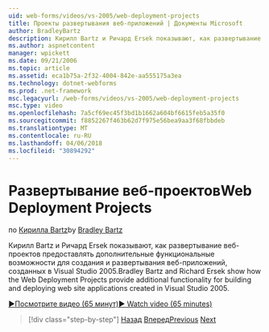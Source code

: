 ```yaml
---
uid: web-forms/videos/vs-2005/web-deployment-projects
title: Проекты развертывания веб-приложений | Документы Microsoft
author: BradleyBartz
description: Кирилл Bartz и Ричард Ersek показывают, как развертывание веб-проектов предоставлять дополнительные функциональные возможности для разработки и создать развертывание приложений веб-сайта...
ms.author: aspnetcontent
manager: wpickett
ms.date: 09/21/2006
ms.topic: article
ms.assetid: eca1b75a-2f32-4004-842e-aa555175a3ea
ms.technology: dotnet-webforms
ms.prod: .net-framework
msc.legacyurl: /web-forms/videos/vs-2005/web-deployment-projects
msc.type: video
ms.openlocfilehash: 7a5cf69ec45f3bd1b1662a604bf6615feb5a35f0
ms.sourcegitcommit: f8852267f463b62d7f975e56bea9aa3f68fbbdeb
ms.translationtype: MT
ms.contentlocale: ru-RU
ms.lasthandoff: 04/06/2018
ms.locfileid: "30894292"
---
```

<a name="web-deployment-projects"></a><span data-ttu-id="ea8e8-103">Развертывание веб-проектов</span><span class="sxs-lookup"><span data-stu-id="ea8e8-103">Web Deployment Projects</span></span>
====================
<span data-ttu-id="ea8e8-104">по [Кирилла Bartz](https://github.com/BradleyBartz)</span><span class="sxs-lookup"><span data-stu-id="ea8e8-104">by [Bradley Bartz](https://github.com/BradleyBartz)</span></span>

<span data-ttu-id="ea8e8-105">Кирилл Bartz и Ричард Ersek показывают, как развертывание веб-проектов предоставлять дополнительные функциональные возможности для создания и развертывания веб-приложений, созданных в Visual Studio 2005.</span><span class="sxs-lookup"><span data-stu-id="ea8e8-105">Bradley Bartz and Richard Ersek show how the Web Deployment Projects provide additional functionality for building and deploying web site applications created in Visual Studio 2005.</span></span>

[<span data-ttu-id="ea8e8-106">&#9654;Посмотрите видео (65 минут)</span><span class="sxs-lookup"><span data-stu-id="ea8e8-106">&#9654; Watch video (65 minutes)</span></span>](https://channel9.msdn.com/Blogs/ASP-NET-Site-Videos/web-deployment-projects)

> [!div class="step-by-step"]
> <span data-ttu-id="ea8e8-107">[Назад](how-do-i-enable-code-coverage-and-profiling-in-production-applications.md)
> [Вперед](web-application-projects-web-deployment-projects.md)</span><span class="sxs-lookup"><span data-stu-id="ea8e8-107">[Previous](how-do-i-enable-code-coverage-and-profiling-in-production-applications.md)
[Next](web-application-projects-web-deployment-projects.md)</span></span>
